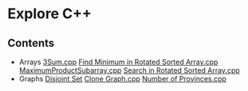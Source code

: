 # Explore C++

## Contents

 - Arrays
[3Sum.cpp](https://github.com/10samarth/CPP_Playground/blob/main/Data%20Structures/Arrays/3Sum.cpp "3Sum.cpp")
 [Find Minimum in Rotated Sorted Array.cpp](https://github.com/10samarth/CPP_Playground/blob/main/Data%20Structures/Arrays/Find%20Minimum%20in%20Rotated%20Sorted%20Array.cpp
   "Find Minimum in Rotated Sorted Array.cpp")
[MaximumProductSubarray.cpp](https://github.com/10samarth/CPP_Playground/blob/main/Data%20Structures/Arrays/MaximumProductSubarray.cpp
   "MaximumProductSubarray.cpp")
   [Search in Rotated Sorted Array.cpp](https://github.com/10samarth/CPP_Playground/blob/main/Data%20Structures/Arrays/Search%20in%20Rotated%20Sorted%20Array.cpp
   "Search in Rotated Sorted Array.cpp")
 - Graphs
 [Disjoint Set](https://github.com/10samarth/CPP_Playground/tree/main/Data%20Structures/Graphs/Disjoint%20Set "Disjoint Set")
 [Clone Graph.cpp](https://github.com/10samarth/CPP_Playground/blob/main/Data%20Structures/Graphs/Clone%20Graph.cpp "Clone Graph.cpp")
 [Number of Provinces.cpp](https://github.com/10samarth/CPP_Playground/blob/main/Data%20Structures/Graphs/Number%20of%20Provinces.cpp "Number of Provinces.cpp")
